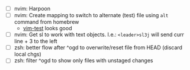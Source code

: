 - [ ] nvim: Harpoon
- [ ] nvim: Create mapping to switch to alternate (test) file using `alt`
  command from homebrew
  - [vim-test](https://github.com/vim-test/vim-test) looks good
- [ ] nvim: Get <leader>sl to work with text objects. I.e.: `<leader>sl3j` will
  send curr line + 3 to the left
- [ ] zsh: better flow after ^ogd to overwrite/reset file from HEAD (discard local chgs)
- [ ] zsh: filter ^ogd to show only files with unstaged changes
